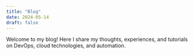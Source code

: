 ```yaml
---
title: "Blog"
date: 2024-05-14
draft: false
---
```


Welcome to my blog! Here I share my thoughts, experiences, and tutorials on DevOps, cloud technologies, and automation.
